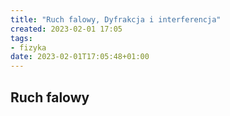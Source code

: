```yaml
---
title: "Ruch falowy, Dyfrakcja i interferencja"
created: 2023-02-01 17:05
tags:
- fizyka
date: 2023-02-01T17:05:48+01:00
---
```


## Ruch falowy
